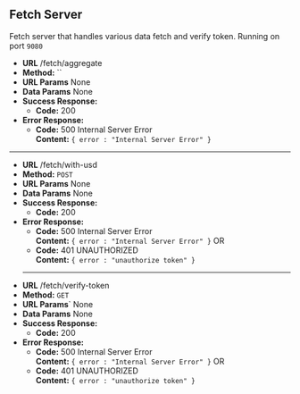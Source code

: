**Fetch Server**
----
Fetch server that handles various data fetch and verify token. Running on port `9080`

* **URL**
  /fetch/aggregate
* **Method:**
  ``
*  **URL Params**
    None
* **Data Params**
    None
* **Success Response:**
  * **Code:** 200 <br />
* **Error Response:**
  * **Code:** 500 Internal Server Error <br />
    **Content:** `{ error : "Internal Server Error" }`
----
* **URL**
  /fetch/with-usd
* **Method:**
  `POST`
*  **URL Params**
    None
* **Data Params**
    None
* **Success Response:**
  * **Code:** 200 <br />
* **Error Response:**
  * **Code:** 500 Internal Server Error <br />
    **Content:** `{ error : "Internal Server Error" }`
  OR
  * **Code:** 401 UNAUTHORIZED <br />
    **Content:** `{ error : "unauthorize token" }`
   ----
* **URL**
  /fetch/verify-token
* **Method:**
  `GET`
*  **URL Params**`
  None
* **Data Params**
  None
* **Success Response:**
  * **Code:** 200 <br />
* **Error Response:**
  * **Code:** 500 Internal Server Error <br />
    **Content:** `{ error : "Internal Server Error" }`
  OR
  * **Code:** 401 UNAUTHORIZED <br />
    **Content:** `{ error : "unauthorize token" }`
  
